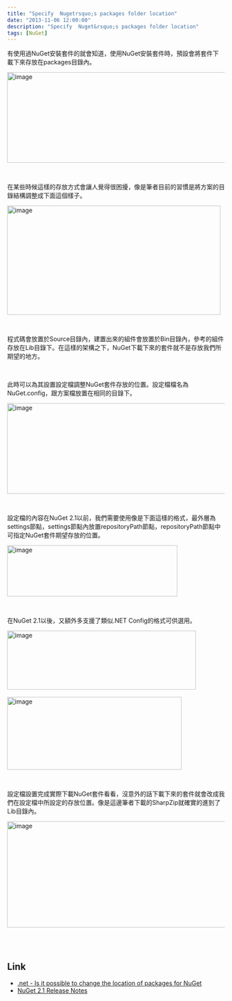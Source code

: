 ```yaml
---
title: "Specify  Nugetrsquo;s packages folder location"
date: "2013-11-06 12:00:00"
description: "Specify  Nuget&rsquo;s packages folder location"
tags: [NuGet]
---
```


<p>有使用過NuGet安裝套件的就會知道，使用NuGet安裝套件時，預設會將套件下載下來存放在packages目錄內。</p>  <p><img title="image" style="border-top: 0px; border-right: 0px; border-bottom: 0px; border-left: 0px; display: inline" border="0" alt="image" src="\images\postse3a9cb-32af-4686-947b-1e2cea6b42e4\image_thumb_6.png" width="551" height="209" /></a> </p>  <p> </p>  <p>在某些時候這樣的存放方式會讓人覺得很困擾，像是筆者目前的習慣是將方案的目錄結構調整成下面這個樣子。 </p>  <p><a href="http://files.dotblogs.com.tw/larrynung/1310/0430d7727e8a_63C/image_6.png"><img title="image" style="border-top: 0px; border-right: 0px; border-bottom: 0px; border-left: 0px; display: inline" border="0" alt="image" src="\images\postse3a9cb-32af-4686-947b-1e2cea6b42e4\image_thumb_2.png" width="494" height="252" /></a> </p>  <p> </p>  <p>程式碼會放置於Source目錄內，建置出來的組件會放置於Bin目錄內，參考的組件存放在Lib目錄下。在這樣的架構之下，NuGet下載下來的套件就不是存放我們所期望的地方。</p>  <p> </p>  <p>此時可以為其設置設定檔調整NuGet套件存放的位置。設定檔檔名為NuGet.config，跟方案檔放置在相同的目錄下。 </p>  <p><a href="http://files.dotblogs.com.tw/larrynung/1310/0430d7727e8a_63C/image_12.png"><img title="image" style="border-top: 0px; border-right: 0px; border-bottom: 0px; border-left: 0px; display: inline" border="0" alt="image" src="\images\postse3a9cb-32af-4686-947b-1e2cea6b42e4\image_thumb_5.png" width="596" height="209" /></a> </p>  <p> </p>  <p>設定檔的內容在NuGet 2.1以前，我們需要使用像是下面這樣的格式，最外層為settings節點，settings節點內放置repositoryPath節點，repositoryPath節點中可指定NuGet套件期望存放的位置。</p>  <p><a href="http://files.dotblogs.com.tw/larrynung/1310/0430d7727e8a_63C/image_2.png"><img title="image" style="border-top: 0px; border-right: 0px; border-bottom: 0px; border-left: 0px; display: inline" border="0" alt="image" src="\images\postse3a9cb-32af-4686-947b-1e2cea6b42e4\image_thumb.png" width="394" height="118" /></a> </p>  <p> </p>  <p>在NuGet 2.1以後，又額外多支援了類似.NET Config的格式可供選用。</p>  <p><a href="http://files.dotblogs.com.tw/larrynung/1310/0430d7727e8a_63C/image_4.png"><img title="image" style="border-top: 0px; border-right: 0px; border-bottom: 0px; border-left: 0px; display: inline" border="0" alt="image" src="\images\postse3a9cb-32af-4686-947b-1e2cea6b42e4\image_thumb_1.png" width="437" height="136" /></a> </p>  <p><a href="http://files.dotblogs.com.tw/larrynung/1310/0430d7727e8a_63C/image_8.png"><img title="image" style="border-top: 0px; border-right: 0px; border-bottom: 0px; border-left: 0px; display: inline" border="0" alt="image" src="\images\postse3a9cb-32af-4686-947b-1e2cea6b42e4\image_thumb_3.png" width="404" height="168" /></a> </p>  <p> </p>  <p>設定檔設置完成實際下載NuGet套件看看，沒意外的話下載下來的套件就會改成我們在設定檔中所設定的存放位置。像是這邊筆者下載的SharpZip就確實的進到了Lib目錄內。</p>  <p><a href="http://files.dotblogs.com.tw/larrynung/1310/0430d7727e8a_63C/image_10.png"><img title="image" style="border-top: 0px; border-right: 0px; border-bottom: 0px; border-left: 0px; display: inline" border="0" alt="image" src="\images\postse3a9cb-32af-4686-947b-1e2cea6b42e4\image_thumb_4.png" width="550" height="245" /></a> </p>  <p> </p>  <h2>Link</h2>  <ul>   <li><a href="http://stackoverflow.com/questions/4092759/is-it-possible-to-change-the-location-of-packages-for-nuget" target="_blank">.net - Is it possible to change the location of packages for NuGet</a></li>    <li><a href="http://docs.nuget.org/docs/release-notes/nuget-2.1" target="_blank">NuGet 2.1 Release Notes</li> </ul>
